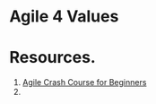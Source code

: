 # Agile 4 Values

# Resources.
1. [Agile Crash Course for Beginners](https://www.udemy.com/course/agile-bootcamp/)
2. 